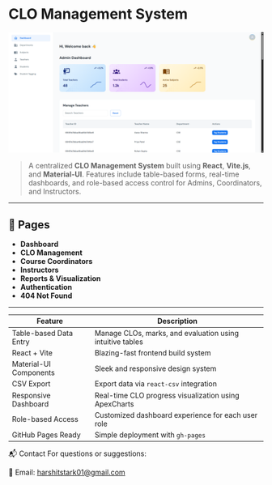 # CLO Management System

![preview](clo-main/clo/public/assets/images/Admin.png)

> A centralized **CLO Management System** built using **React**, **Vite.js**, and **Material-UI**. Features include table-based forms, real-time dashboards, and role-based access control for Admins, Coordinators, and Instructors.

---

## 🚀 Pages

- **Dashboard**
- **CLO Management**
- **Course Coordinators**
- **Instructors**
- **Reports & Visualization**
- **Authentication**
- **404 Not Found**

---

| Feature                | Description                                               |
| ---------------------- | --------------------------------------------------------- |
| Table-based Data Entry | Manage CLOs, marks, and evaluation using intuitive tables |
| React + Vite           | Blazing-fast frontend build system                        |
| Material-UI Components | Sleek and responsive design system                        |
| CSV Export             | Export data via `react-csv` integration                   |
| Responsive Dashboard   | Real-time CLO progress visualization using ApexCharts     |
| Role-based Access      | Customized dashboard experience for each user role        |
| GitHub Pages Ready     | Simple deployment with `gh-pages`                         |

📬 Contact
For questions or suggestions:

📧 Email: harshitstark01@gmail.com
